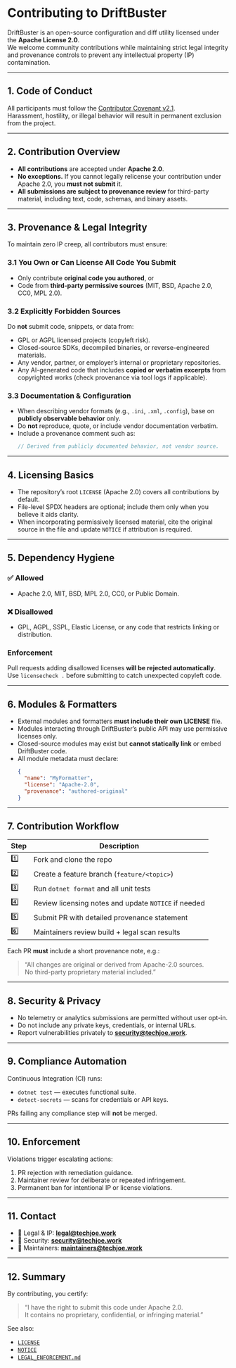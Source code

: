 # Contributing to DriftBuster

DriftBuster is an open-source configuration and diff utility licensed under the **Apache License 2.0**.  
We welcome community contributions while maintaining strict legal integrity and provenance controls to prevent any intellectual property (IP) contamination.

---

## 1. Code of Conduct

All participants must follow the [Contributor Covenant v2.1](https://www.contributor-covenant.org/version/2/1/code_of_conduct/).  
Harassment, hostility, or illegal behavior will result in permanent exclusion from the project.

---

## 2. Contribution Overview

- **All contributions** are accepted under **Apache 2.0**.
- **No exceptions.** If you cannot legally relicense your contribution under Apache 2.0, you **must not submit** it.
- **All submissions are subject to provenance review** for third-party material, including text, code, schemas, and binary assets.

---

## 3. Provenance & Legal Integrity

To maintain zero IP creep, all contributors must ensure:

### 3.1 You Own or Can License All Code You Submit
- Only contribute **original code you authored**, or
- Code from **third-party permissive sources** (MIT, BSD, Apache 2.0, CC0, MPL 2.0).

### 3.2 Explicitly Forbidden Sources
Do **not** submit code, snippets, or data from:
- GPL or AGPL licensed projects (copyleft risk).
- Closed-source SDKs, decompiled binaries, or reverse-engineered materials.
- Any vendor, partner, or employer’s internal or proprietary repositories.
- Any AI-generated code that includes **copied or verbatim excerpts** from copyrighted works (check provenance via tool logs if applicable).

### 3.3 Documentation & Configuration
- When describing vendor formats (e.g., `.ini`, `.xml`, `.config`), base on **publicly observable behavior** only.
- Do **not** reproduce, quote, or include vendor documentation verbatim.
- Include a provenance comment such as:
  ```csharp
  // Derived from publicly documented behavior, not vendor source.
  ```

---

## 4. Licensing Basics

- The repository’s root `LICENSE` (Apache 2.0) covers all contributions by default.
- File-level SPDX headers are optional; include them only when you believe it aids clarity.
- When incorporating permissively licensed material, cite the original source in the file and update `NOTICE` if attribution is required.

---

## 5. Dependency Hygiene

### ✅ Allowed
- Apache 2.0, MIT, BSD, MPL 2.0, CC0, or Public Domain.

### ❌ Disallowed
- GPL, AGPL, SSPL, Elastic License, or any code that restricts linking or distribution.

### Enforcement
Pull requests adding disallowed licenses **will be rejected automatically**.  
Use `licensecheck .` before submitting to catch unexpected copyleft code.

---

## 6. Modules & Formatters

- External modules and formatters **must include their own LICENSE** file.
- Modules interacting through DriftBuster’s public API may use permissive licenses only.
- Closed-source modules may exist but **cannot statically link** or embed DriftBuster code.
- All module metadata must declare:
  ```json
  {
    "name": "MyFormatter",
    "license": "Apache-2.0",
    "provenance": "authored-original"
  }
  ```

---

## 7. Contribution Workflow

| Step | Description |
|------|--------------|
| 1️⃣ | Fork and clone the repo |
| 2️⃣ | Create a feature branch (`feature/<topic>`) |
| 3️⃣ | Run `dotnet format` and all unit tests |
| 4️⃣ | Review licensing notes and update `NOTICE` if needed |
| 5️⃣ | Submit PR with detailed provenance statement |
| 6️⃣ | Maintainers review build + legal scan results |

Each PR **must** include a short provenance note, e.g.:
> “All changes are original or derived from Apache-2.0 sources.  
> No third-party proprietary material included.”

---

## 8. Security & Privacy

- No telemetry or analytics submissions are permitted without user opt-in.
- Do not include any private keys, credentials, or internal URLs.
- Report vulnerabilities privately to **security@techjoe.work**.

---

## 9. Compliance Automation

Continuous Integration (CI) runs:
- `dotnet test` — executes functional suite.
- `detect-secrets` — scans for credentials or API keys.

PRs failing any compliance step will **not** be merged.

---

## 10. Enforcement

Violations trigger escalating actions:
1. PR rejection with remediation guidance.
2. Maintainer review for deliberate or repeated infringement.
3. Permanent ban for intentional IP or license violations.

---

## 11. Contact

- 📧 Legal & IP: **legal@techjoe.work**
- 📧 Security: **security@techjoe.work**
- 📧 Maintainers: **maintainers@techjoe.work**

---

## 12. Summary

By contributing, you certify:
> “I have the right to submit this code under Apache 2.0.  
> It contains no proprietary, confidential, or infringing material.”

See also:
- [`LICENSE`](./LICENSE)
- [`NOTICE`](./NOTICE)
- [`LEGAL_ENFORCEMENT.md`](./LEGAL_ENFORCEMENT.md)
